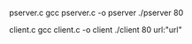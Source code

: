  pserver.c 
  gcc pserver.c -o pserver 
  ./pserver 80



client.c
  gcc client.c -o client 
  ./client 80 url:"url"